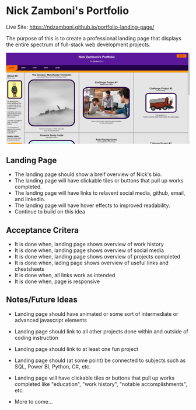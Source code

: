 # Nick Zamboni's Portfolio

Live Site: https://ndzamboni.github.io/portfolio-landing-page/

The purpose of this is to create a professional landing page that displays the entire spectrum of full-stack web development projects.

![Alt text](./assets/screenshot-zambo-portfolio.PNG)

## Landing Page

* The landing page should show a breif overview of Nick's bio.
* The landing page will have clickable tiles or buttons that pull up works completed.
* The landing page will have links to relavent social media, github, email, and linkedin.
* The landing page will have hover effects to improved readability. 
* Continue to build on this idea

## Acceptance Critera

* It is done when, landing page shows overview of work history
* It is done when, landing page shows overview of social media
* It is done when, landing page shows overview of projects completed
* It is done when, lading page shows overview of useful links and cheatsheets
* It is done when, all links work as intended
* It is done when, page is responsive

## Notes/Future Ideas

* Landing page should have animated or some sort of intermediate or advanced javascript elements
* Landing page should link to all other projects done within and outside of coding instruction
* Landing page should link to at least one fun project
* Landing page should (at some point) be connected to subjects such as SQL, Power BI, Python, C#, etc.
* Landing page will have clickable tiles or buttons that pull up works completed like "education", "work history", "notable accomplishments", etc.

* More to come...
